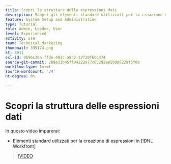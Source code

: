 ```yaml
---
title: Scopri la struttura delle espressioni dati
description: Scopri gli elementi standard utilizzati per la creazione di espressioni in Adobe [!DNL Workfront].
feature: System Setup and Administration
type: Tutorial
role: Admin, Leader, User
level: Experienced
activity: use
team: Technical Marketing
thumbnail: 335174.png
kt: 8911
exl-id: 9696c36a-ffde-491c-a8c2-12f20f6bc374
source-git-commit: 2b9a31b45ff94222a77c05292ee5b9d8229f5f0b
workflow-type: tm+mt
source-wordcount: '34'
ht-degree: 0%

---
```


# Scopri la struttura delle espressioni dati

In questo video imparerai:

* Elementi standard utilizzati per la creazione di espressioni in [!DNL Workfront]

>[!VIDEO](https://video.tv.adobe.com/v/335174/?quality=12)
